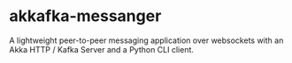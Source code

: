 # akkafka-messanger
A lightweight peer-to-peer messaging application over websockets with an Akka HTTP / Kafka Server and a Python CLI client.
